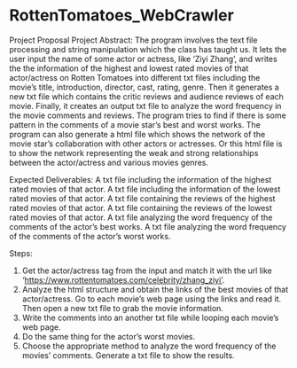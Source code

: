 # RottenTomatoes_WebCrawler
Project Proposal
Project Abstract:
The program involves the text file processing and string manipulation which the class has taught us. It lets the user input the name of some actor or actress, like ‘Ziyi Zhang’, and writes the the information of the highest and lowest rated movies of that actor/actress on Rotten Tomatoes into different txt files including the movie’s title, introduction, director, cast, rating, genre. Then it generates a new txt file which contains the critic reviews and audience reviews of each movie. Finally, it creates an output txt file to analyze the word frequency in the movie comments and reviews. The program tries to find if there is some pattern in the comments of a movie star’s best and worst works.
The program can also generate a html file which shows the network of the movie star’s collaboration with other actors or actresses. Or this html file is to show the network representing the weak and strong relationships between the actor/actress and various movies genres. 

Expected Deliverables:
A txt file including the information of the highest rated movies of that actor.
A txt file including the information of the lowest rated movies of that actor.
A txt file containing the reviews of the highest rated movies of that actor.
A txt file containing the reviews of the lowest rated movies of that actor.
A txt file analyzing the word frequency of the comments of the actor’s best works.
A txt file analyzing the word frequency of the comments of the actor’s worst works.


Steps:
1.	Get the actor/actress tag from the input and match it with the url like ‘https://www.rottentomatoes.com/celebrity/zhang_ziyi’. 
2.	Analyze the html structure and obtain the links of the best movies of that actor/actress. Go to each movie’s web page using the links and read it. Then open a new txt file to grab the movie information.
3.	Write the comments into an another txt file while looping each movie’s web page.
4.	Do the same thing for the actor’s worst movies.
5.	Choose the appropriate method to analyze the word frequency of the movies’ comments. Generate a txt file to show the results.
